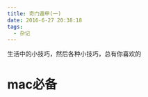 ```yaml
---
title: 奇门遁甲(一)
date: 2016-6-27 20:38:18
tags:
  - 杂记
---
```

<!--more-->
生活中的小技巧，然后各种小技巧，总有你喜欢的


# mac必备




